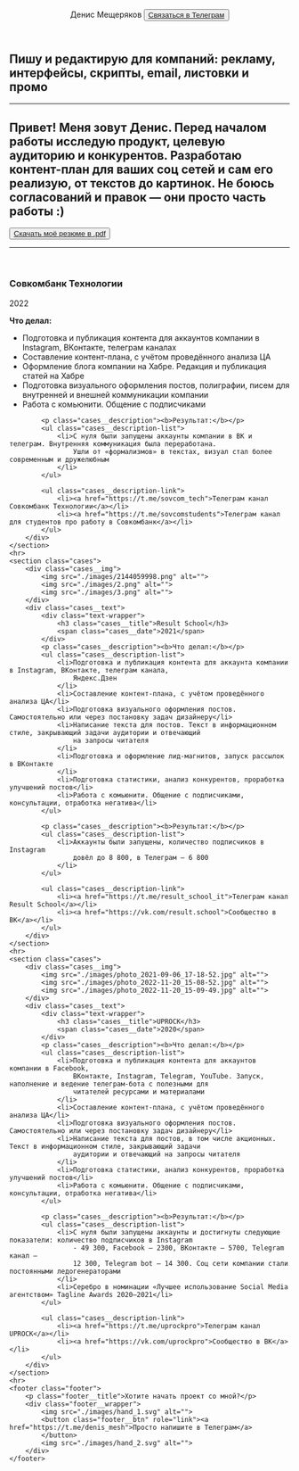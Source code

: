 
<!doctype html>
<html lang="ru">
<head>
    <meta charset="UTF-8">
    <meta name="viewport"
          content="width=device-width, user-scalable=no, initial-scale=1.0, maximum-scale=1.0, minimum-scale=1.0">
    <meta http-equiv="X-UA-Compatible" content="ie=edge">
    <title>Редактор Мещеряков Денис</title>
    <meta name="description" content="Портфолио редактора Мещерякова Дениса">
    <link rel="icon" href="images/favicon.png">
    <meta property="og:image" content="images/preview.jpg">
    <link rel="stylesheet" href="css/main.css">
</head>
<body>
<header>
    <span class="header__logo">Денис Мещеряков</span>
    <button class="header__btn" role="link"><a href="https://t.me/denis_mesh">Связаться в Телеграм</a></button>
</header>
<main>
    <section class="banner">
        <h1 class="banner__title">Пишу и редактирую для компаний: рекламу, интерфейсы, скрипты, email, листовки и
            промо</h1>
        <hr>
        <h2 class="banner__content-text">
            Привет! Меня зовут Денис. Перед
            началом работы исследую продукт, целевую аудиторию и конкурентов. Разработаю контент-план для ваших соц
            сетей и сам его реализую, от текстов до картинок. Не боюсь согласований и правок — они просто часть
            работы :)
        </h2>
        <div class="banner__content">
            <button class="banner__content-btn"><a href="./images/Резюме%20Мещеряков%20Денис%20Анатольевич.pdf" download>Скачать моё резюме в .pdf</a>
            </button>
            <img class="banner__content-img" src="./images/top-banner.jpg" alt="">
        </div>
    </section>
    <hr>
    <section class="cases">
        <div class="cases__img">
            <img src="./images/1.png" alt="">
            <img src="./images/Frame%2033651.png" alt="">
            <img src="./images/Bug%20Bounty.png" alt="">
        </div>
        <div class="cases__text">
            <div class="text-wrapper">
                <h3 class="cases__title">Совкомбанк Технологии</h3>
                <span class="cases__date">2022</span>
            </div>
            <p class="cases__description"><b>Что делал:</b></p>
            <ul class="cases__description-list">
                <li>Подготовка и публикация контента для аккаунтов компании в Instagram, ВКонтакте, телеграм каналах
                </li>
                <li>Составление контент-плана, с учётом проведённого анализа ЦА</li>
                <li>Оформление блога компании на Хабре. Редакция и публикация статей на Хабре</li>
                <li>Подготовка визуального оформления постов, полиграфии, писем для внутренней и внешней коммуникации
                    компании
                </li>
                <li>Работа с комьюнити. Общение с подписчиками</li>
            </ul>

            <p class="cases__description"><b>Результат:</b></p>
            <ul class="cases__description-list">
                <li>С нуля были запущены аккаунты компании в ВК и телеграм. Внутренняя коммуникация была переработана.
                    Ушли от «формализмов» в текстах, визуал стал более современным и дружелюбным
                </li>
            </ul>

            <ul class="cases__description-link">
                <li><a href="https://t.me/sovcom_tech">Телеграм канал Совкомбанк Технологии</a></li>
                <li><a href="https://t.me/sovcomstudents">Телеграм канал для студентов про работу в Совкомбанк</a></li>
            </ul>
        </div>
    </section>
    <hr>
    <section class="cases">
        <div class="cases__img">
            <img src="./images/2144059998.png" alt="">
            <img src="./images/2.png" alt="">
            <img src="./images/3.png" alt="">
        </div>
        <div class="cases__text">
            <div class="text-wrapper">
                <h3 class="cases__title">Result School</h3>
                <span class="cases__date">2021</span>
            </div>
            <p class="cases__description"><b>Что делал:</b></p>
            <ul class="cases__description-list">
                <li>Подготовка и публикация контента для аккаунта компании в Instagram, ВКонтакте, телеграм канала,
                    Яндекс.Дзен
                </li>
                <li>Составление контент-плана, с учётом проведённого анализа ЦА</li>
                <li>Подготовка визуального оформления постов. Самостоятельно или через постановку задач дизайнеру</li>
                <li>Написание текста для постов. Текст в информационном стиле, закрывающий задачи аудитории и отвечающий
                    на запросы читателя
                </li>
                <li>Подготовка и оформление лид-магнитов, запуск рассылок в ВКонтакте
                </li>
                <li>Подготовка статистики, анализ конкурентов, проработка улучшений постов</li>
                <li>Работа с комьюнити. Общение с подписчиками, консультации, отработка негатива</li>
            </ul>

            <p class="cases__description"><b>Результат:</b></p>
            <ul class="cases__description-list">
                <li>Аккаунты были запущены, количество подписчиков в Instagram
                    довёл до 8 800, в Телеграм — 6 800
                </li>
            </ul>

            <ul class="cases__description-link">
                <li><a href="https://t.me/result_school_it">Телеграм канал Result School</a></li>
                <li><a href="https://vk.com/result.school">Сообщество в ВК</a></li>
            </ul>
        </div>
    </section>
    <hr>
    <section class="cases">
        <div class="cases__img">
            <img src="./images/photo_2021-09-06_17-18-52.jpg" alt="">
            <img src="./images/photo_2022-11-20_15-08-52.jpg" alt="">
            <img src="./images/photo_2022-11-20_15-09-49.jpg" alt="">
        </div>
        <div class="cases__text">
            <div class="text-wrapper">
                <h3 class="cases__title">UPROCK</h3>
                <span class="cases__date">2020</span>
            </div>
            <p class="cases__description"><b>Что делал:</b></p>
            <ul class="cases__description-list">
                <li>Подготовка и публикация контента для аккаунтов компании в Facebook,
                    ВКонтакте, Instagram, Telegram, YouTube. Запуск, наполнение и ведение телеграм-бота с полезными для
                    читателей ресурсами и материалами
                </li>
                <li>Составление контент-плана, с учётом проведённого анализа ЦА</li>
                <li>Подготовка визуального оформления постов. Самостоятельно или через постановку задач дизайнеру</li>
                <li>Написание текста для постов, в том числе акционных. Текст в информационном стиле, закрывающий задачи
                    аудитории и отвечающий на запросы читателя
                </li>
                <li>Подготовка статистики, анализ конкурентов, проработка улучшений постов</li>
                <li>Работа с комьюнити. Общение с подписчиками, консультации, отработка негатива</li>
            </ul>

            <p class="cases__description"><b>Результат:</b></p>
            <ul class="cases__description-list">
                <li>С нуля были запущены аккаунты и достигнуты следующие показатели: количество подписчиков в Instagram
                    - 49 300, Facebook — 2300, ВКонтакте — 5700, Telegram канал —
                    12 300, Telegram bot — 14 300. Соц сети компании стали постоянными ледогенераторами
                </li>
                <li>Серебро в номинации «Лучшее использование Social Media агентством» Tagline Awards 2020–2021</li>
            </ul>

            <ul class="cases__description-link">
                <li><a href="https://t.me/uprockpro">Телеграм канал UPROCK</a></li>
                <li><a href="https://vk.com/uprockpro">Сообщество в ВК</a></li>
            </ul>
        </div>
    </section>
    <hr>
    <footer class="footer">
        <p class="footer__title">Хотите начать проект со мной?</p>
        <div class="footer__wrapper">
            <img src="./images/hand_1.svg" alt="">
            <button class="footer__btn" role="link"><a href="https://t.me/denis_mesh">Просто напишите в Телеграм</a>
            </button>
            <img src="./images/hand_2.svg" alt="">
        </div>
    </footer>
</main>
</body>
</html>

